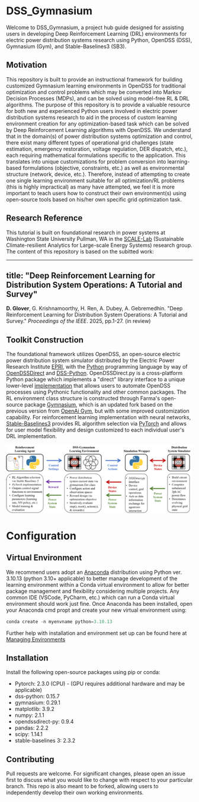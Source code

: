 # DSS_Gymnasium
Welcome to DSS_Gymnasium, a project hub guide designed for assisting users in developing Deep Reinforcement Learning (DRL) environments for electric power distribution systems research using Python, OpenDSS (DSS), Gymnasium (Gym), and Stable-Baselines3 (SB3).

## Motivation
This repository is built to provide an instructional framework for building customized Gymnasium learning environments in OpenDSS for traditional optimization and control problems which may be converted 
into Markov Decision Processes (MDPs), and can be solved using model-free RL & DRL algorithms. 
The purpose of this repository is to provide a valuable resource for both new and experienced Python users involved in electric power distribution systems research to aid in the process of custom learning environment creation for any optimization-based task which can be solved by Deep Reinforcement Learning algorithms with OpenDSS.
We understand that in the domain(s) of power distribution systems optimization and control, there exist many different types of operational grid challenges (state estimation, emergency restoration, voltage regulation, DER dispatch, etc.), each requiring mathematical formulations specific to the application.  This translates into unique customizations for problem conversion into learning-based formulations (objective, constraints, etc.) as well as environmental structure (network, device, etc.).  Therefore, instead of attempting to create one single learning environment suitable for all optimization/RL problems (this is highly impractical) as many have attempted, we feel it is more important to teach users how to construct their own environment(s) using open-source tools based on his/her own specific grid optimization task.  

## Research Reference
This tutorial is built on foundational research in power systems at Washington State University Pullman, WA in the [SCALE-Lab](https://anamika-dubey.github.io/) (Sustainable Climate-resilient Analytics for Large-scale Energy Systems) research group. The content of this repository is based on the subitted work:

---
title: "Deep Reinforcement Learning for Distribution System Operations: A Tutorial and Survey"
---
<b>D. Glover</b>, G. Krishnamoorthy, H. Ren, A. Dubey, A. Gebremedhin. &quot;Deep Reinforcement Learning for Distribution System Operations: A Tutorial and Survey.&quot; <i>Proceedings of the IEEE</i>. 2025, pp.1-27. (in review)

## Toolkit Construction
The foundational framework utilizes OpenDSS, an open-source electric power distribution system simulator distributed by the Electric Power Research Institute [EPRI](https://sourceforge.net/p/electricdss/),
with the [Python](https://www.python.org/) programming language by way of [OpenDSSDirect](https://dss-extensions.org/OpenDSSDirect.py/#) and [DSS-Python](https://dss-extensions.org/DSS-Python/). OpenDSSDirect.py is a cross-platform Python package which
implements a "direct" library interface to a unique lower-level [implementation](https://github.com/dss-extensions/dss_capi) that allows users to automate OpenDSS processes using Pythonic functionality and other common packages.
The RL environment class structure is constructed through Farma's open-source package [Gymnasium](https://gymnasium.farama.org/), which is an updated fork based on the previous version from [OpenAi Gym](https://www.gymlibrary.dev/index.html), but with some improved customization capability.  For reinforcement learning implementation with neural networks, [Stable-Baselines3](https://stable-baselines3.readthedocs.io/en/master/) provides RL algorithm selection via [PyTorch](https://pytorch.org/) and allows for user model flexibility and design customized to each individual user's DRL implementation.



![DSS-Gymnasium-Map](dss_gymnasium_map.png "DSS-Gymnasium Framework")


# Configuration
## Virtual Environment
We recommend users adopt an [Anaconda](https://www.anaconda.com/docs/getting-started/getting-started) distribution using Python ver. 3.10.13 (python 3.10+ applicable) to better manage development of the learning environment within a Conda virtual environment to allow for better package management and flexibility considering multiple projects.  Any common IDE (VSCode, PyCharm, etc.) which can run a Conda virtual environment should work just fine. 
Once Anaconda has been installed, open your Anaconda cmd propt and create your new virtual environment using:

```python
conda create -n myenvname python=3.10.13
```

Further help with installation and environment set up can be found here at [Managing Environments](https://docs.conda.io/projects/conda/en/stable/user-guide/tasks/manage-environments.html)

## Installation
Install the following open-source packages using pip or conda:
* Pytorch: 2.3.0 (CPU) - (GPU requires additional hardware and may be applicable)
* dss-python: 0.15.7
* gymnasium: 0.29.1
* matplotlib: 3.9.2
* numpy: 2.1.1
* opendssdirect-py: 0.9.4 
* pandas: 2.2.2
* scipy: 1.14.1
* stable-baselines 3: 2.3.2

## Contributing
Pull requests are welcome.  For significant changes, please open an issue first to discuss what you would like to change with respect to your particular branch.  This repo is also meant to be forked, allowing users to independently develop their own working environments. 
